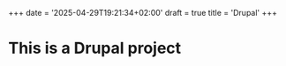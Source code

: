 +++
date = '2025-04-29T19:21:34+02:00'
draft = true
title = 'Drupal'
+++
# This is a Drupal project
